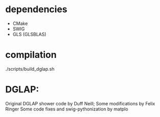 # dependencies

- CMake
- SWIG
- GLS (GLSBLAS)

# compilation

./scripts/build_dglap.sh

# DGLAP:

Original DGLAP shower code by Duff Neill; 
Some modifications by Felix Ringer
Some code fixes and swig-pythonization by matplo

